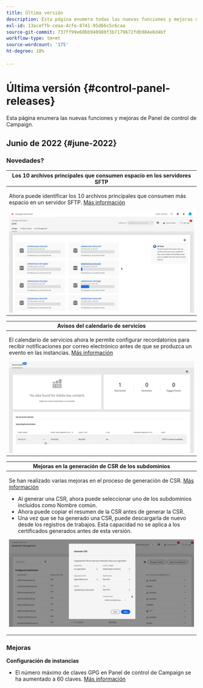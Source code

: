 ```yaml
---
title: Última versión
description: Esta página enumera todas las nuevas funciones y mejoras de Panel de control de Campaign
exl-id: 13aceffb-ceaa-4cfe-8741-95d66c5c6caa
source-git-commit: 737ff99e60bb940980f3b7179672fdb984e6d4bf
workflow-type: tm+mt
source-wordcount: '175'
ht-degree: 10%

---
```


# Última versión {#control-panel-releases}

Esta página enumera las nuevas funciones y mejoras de Panel de control de Campaign.

## Junio de 2022 {#june-2022}

### Novedades?

<table>
<thead>
<tr>
<th><strong>Los 10 archivos principales que consumen espacio en los servidores SFTP</strong><br/></th>
</tr>
</thead>
<tbody>
<tr>
<td>
<p>Ahora puede identificar los 10 archivos principales que consumen más espacio en un servidor SFTP. <a href="../sftp/using/sftp-storage-management.md">Más información</a></p>
<img src="../assets/do-not-localize/sftp.gif"/>
</td>
</tr>
</tbody>
</table>

<table>
<thead>
<tr>
<th><strong>Avisos del calendario de servicios</strong><br/></th>
</tr>
</thead>
<tbody>
<tr>
<td>
<p>El calendario de servicios ahora le permite configurar recordatorios para recibir notificaciones por correo electrónico antes de que se produzca un evento en las instancias. <a href="../service-events/service-events.md">Más información</a></p>
<img src="../assets/do-not-localize/reminders.gif"/>
</td>
</tr>
</tbody>
</table>

<table>
<thead>
<tr>
<th><strong>Mejoras en la generación de CSR de los subdominios</strong><br/></th>
</tr>
</thead>
<tbody>
<tr>
<td>
<p>Se han realizado varias mejoras en el proceso de generación de CSR. <a href="../subdomains-certificates/using/renewing-subdomain-certificate.md">Más información</a></p><ul><li>Al generar una CSR, ahora puede seleccionar uno de los subdominios incluidos como Nombre común.</li><li>Ahora puede copiar el resumen de la CSR antes de generar la CSR.</li><li>Una vez que se ha generado una CSR, puede descargarla de nuevo desde los registros de trabajos. Esta capacidad no se aplica a los certificados generados antes de esta versión.</li></ul><p>
<img src="../assets/do-not-localize/CSR.gif"/>
</td>
</tr>
</tbody>
</table>

### Mejoras

**Configuración de instancias**

* El número máximo de claves GPG en Panel de control de Campaign se ha aumentado a 60 claves. [Más información](../instances-settings/using/gpg-keys-management.md)

